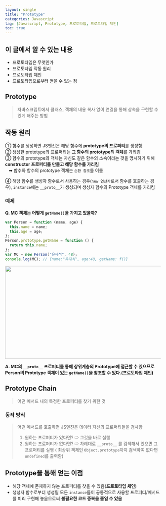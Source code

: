 ```yaml
---
layout: single
title: "Prototype"
categories: Javascript
tag: [Javascript, Prototype, 프로토타입, 프로토타입 체인]
toc: true
---
```


## 이 글에서 알 수 있는 내용

- 프로토타입은 무엇인가
- 프로토타입 작동 원리
- 프로토타입 체인
- 프로토타입으로부터 얻을 수 있는 점

## Prototype

> 자바스크립트에서 클래스, 객체의 내용 복사 없이 연결을 통해 상속을 구현할 수 있게 해주는 방법

## 작동 원리

① 함수를 생성하면 JS엔진은 해당 함수에 **prototype의 프로퍼티**를 생성함  
② 생성한 prototype의 프로퍼티는 **그 함수의 prototype의 객체**를 가리킴  
③ 함수의 prototype의 객체는 자신도 같은 함수의 소속이라는 것을 명시하기 위해 **constructor 프로퍼티를 만들고 해당 함수를 가리킴**  
&nbsp; &nbsp;➡︎ 함수와 함수의 prototype 객체는 `순환 참조`를 이룸

④ 해당 함수를 생성자 함수로서 사용하는 경우(`new 연산자`로서 함수를 호출하는 경우), `instance`에는 `__proto__`가 생성되며 생성자 함수의 Prototype 객체를 가리킴

### 예제

**Q. MC 객체는 어떻게 `getName()`을 가지고 있을까?**

```javascript
var Person = function (name, age) {
  this.name = name;
  this.age = age;
};
Person.prototype.getName = function () {
  return this.name;
};
var MC = new Person("유재석", 48);
console.log(MC); // {name:"유재석", age:48, getName: f()}
```

<img src="https://user-images.githubusercontent.com/40657327/144814400-3765dfa7-76ab-492b-9bc1-4b65a675d76a.png" width="550" height="300">

**A. MC의 `__proto__` 프로퍼티를 통해 상위계층의 Prototype에 접근할 수 있으므로 Person의 Prototype 객체이 있는 `getName()`을 참조할 수 있다.(프로토타입 체인)**

## Prototype Chain

> 어떤 메서드 내의 특정한 프로퍼티를 찾기 위한 것

### 동작 방식

> 어떤 메서드를 호출하면 JS엔진은 데이터 자신의 프로퍼티들을 검사함
>
> 1. 원하는 프로퍼티가 있다면? ⇨ 그것을 바로 실행
> 2. 원하는 프로퍼티가 없다면? ⇨ 차례대로 `__proto__` 를 검색해서 있으면 그 프로퍼티를 실행 ( 최상위 객체인 `Object.prototype`까지 검색하여 없다면 `undefined`를 출력함)

## Prototype을 통해 얻는 이점

- 해당 객체에 존재하지 않는 프로퍼티를 찾을 수 있음(**프로토타입 체인**)
- 생성자 함수로부터 생성될 모든 `instance`들이 공통적으로 사용할 프로퍼티/메서드를 미리 구현해 놓음으로써 **불필요한 코드 중복을 줄일 수 있음**
